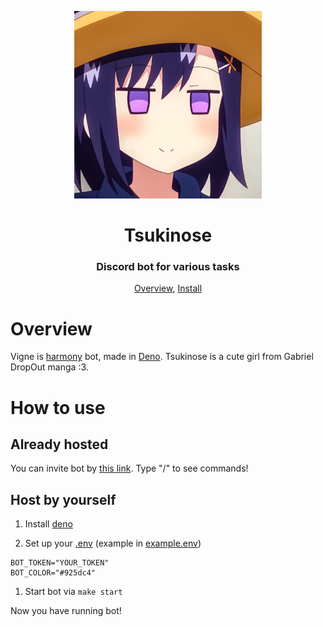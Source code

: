 <p align="center">
 <img width=300px src="./static/assets/avatar.png" alt="Bot logo">
 <h1 align="center">Tsukinose</h1>
 <h3 align="center">Discord bot for various tasks</h3>
</p>

<p align="center">
 <a href="#overview">Overview</a>,
 <a href="#install">Install</a>
</p>

# Overview

Vigne is [harmony](https://github.com/harmonyland/harmony) bot, made in [Deno](https://deno.land/).
Tsukinose is a cute girl from Gabriel DropOut manga :3.

# How to use

## Already hosted

You can invite bot by [this link](https://discord.com/api/oauth2/authorize?client_id=977746174574465085&scope=bot+applications.commands&permissions=294208515334).
Type "/" to see commands!

## Host by yourself

1. Install [deno](https://deno.land/#installation)

1. Set up your [.env](example.env) (example in [example.env](example.env))

```env
BOT_TOKEN="YOUR_TOKEN"
BOT_COLOR="#925dc4"
```

1. Start bot via `make start`

Now you have running bot!
